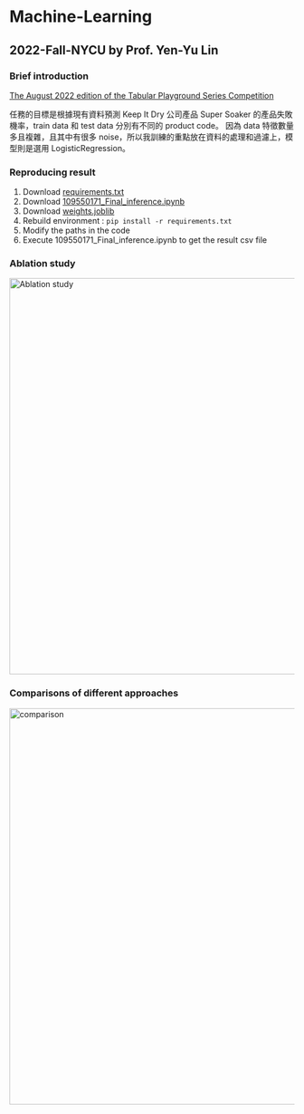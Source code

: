 # Machine-Learning
## 2022-Fall-NYCU by Prof. Yen-Yu Lin

### Brief introduction
[The August 2022 edition of the Tabular Playground Series Competition](https://www.kaggle.com/competitions/tabular-playground-series-aug-2022/overview)

任務的目標是根據現有資料預測 Keep It Dry 公司產品 Super Soaker 的產品失敗機率，train data 和 test data 分別有不同的 product code。
因為 data 特徵數量多且複雜，且其中有很多 noise，所以我訓練的重點放在資料的處理和過濾上，模型則是選用 LogisticRegression。

### Reproducing result
1. Download [requirements.txt](https://github.com/moirachen1019/Machine-Learning/blob/main/Final_Project/requirements.txt)
2. Download [109550171_Final_inference.ipynb](https://github.com/moirachen1019/Machine-Learning/blob/main/Final_Project/109550171_Final_inference.ipynb)
3. Download [weights.joblib](https://reurl.cc/NGM97x)
4. Rebuild environment : `pip install -r requirements.txt`
5. Modify the paths in the code
6. Execute 109550171_Final_inference.ipynb to get the result csv file

### Ablation study
<img src="https://user-images.githubusercontent.com/86610644/211272853-5c161d21-47f7-460a-8ad4-c2ffe077f841.png" alt="Ablation study" width="700"/>

### Comparisons of different approaches
<img src="https://user-images.githubusercontent.com/86610644/211272853-5c161d21-47f7-460a-8ad4-c2ffe077f841.png" alt="comparison" width="700"/>
